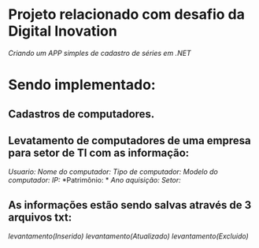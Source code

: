 # Projeto relacionado com desafio da Digital Inovation
*Criando um APP simples de cadastro de séries em .NET*

# Sendo implementado:
## Cadastros de computadores.
## Levatamento de computadores de uma empresa para setor de TI com as informação:

*Usuario:*
*Nome do computador:* 
*Tipo de computador:*
*Modelo do computador:* 
*IP:*
*Patrimônio: *
*Ano aquisição:*
*Setor:*

## As informações estão sendo salvas através de 3 arquivos txt:
*levantamento(Inserido)*
*levantamento(Atualizado)*
*levantamento(Excluido)*

